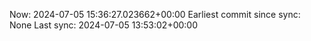 Now: 2024-07-05 15:36:27.023662+00:00 Earliest commit since sync: None Last sync: 2024-07-05 13:53:02+00:00
